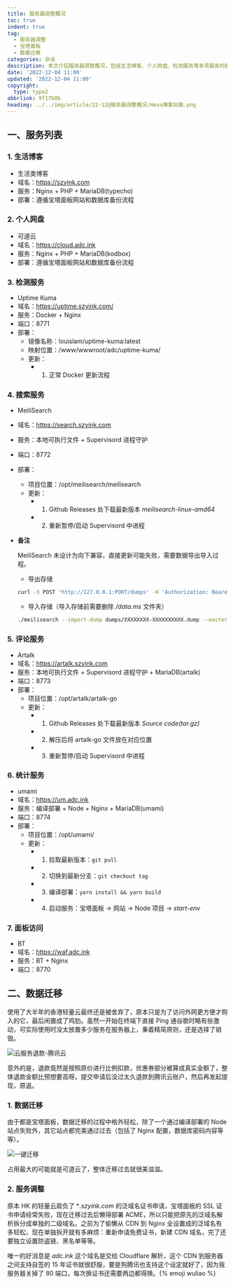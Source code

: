 ```yaml
---
title: 服务器调整概况
toc: true
indent: true
tag:
  - 服务器调整
  - 宝塔面板
  - 数据迁移
categories: 杂谈
description: 本文介绍服务器调整概况，包括生活博客、个人网盘、检测服务等多项服务的部署信息（如域名、服务组成、部署及更新方式），提及从香港轻量云迁移的原因、数据迁移过程及服务调整细节，涉及宝塔面板的使用。
date: '2022-12-04 11:00'
updated: '2022-12-04 11:00'
copyright:
  type: type2
abbrlink: 9f17b0b
headimg: ../../img/article/22-12@服务器调整概况/Hexo博客封面.png
---
```


## 一、服务列表

### 1. 生活博客

- 生活类博客
- 域名：https://szyink.com
- 服务：Nginx + PHP + MariaDB(typecho)
- 部署：遵循宝塔面板网站和数据库备份流程

### 2. 个人网盘

- 可道云
- 域名：https://cloud.adc.ink
- 服务：Nginx + PHP + MariaDB(kodbox)
- 部署：遵循宝塔面板网站和数据库备份流程

### 3. 检测服务

- Uptime Kuma
- 域名：https://uptime.szyink.com/
- 服务：Docker + Nginx
- 端口：8771
- 部署：
  - 镜像名称：louislam/uptime-kuma:latest
  - 映射位置：/www/wwwroot/adc/uptime-kuma/
  - 更新：
    - 1. 正常 Docker 更新流程

### 4. 搜索服务

- MeiliSearch
- 域名：https://search.szyink.com
- 服务：本地可执行文件 + Supervisord 进程守护
- 端口：8772
- 部署：
  - 项目位置：/opt/meilisearch/meilisearch
  - 更新：
    - 1. Github Releases 处下载最新版本 *meilisearch-linux-amd64*
    - 2. 重新暂停/启动 Supervisord 中进程

- **备注**

  MeiliSearch 未设计为向下兼容，直接更新可能失败，需要数据导出导入过程。

  - 导出存储

  ```sh
  curl -X POST 'http://127.0.0.1:PORT/dumps' -H 'Authorization: Bearer MASTERKEY'
  ```

  - 导入存储（导入存储前需要删除 */data.ms* 文件夹）

  ```sh
  ./meilisearch --import-dump dumps/XXXXXXXX-XXXXXXXXXX.dump --master-key="MASTERKEY"
  ```

### 5. 评论服务

- Artalk
- 域名：https://artalk.szyink.com
- 服务：本地可执行文件 + Supervisord 进程守护 + MariaDB(artalk)
- 端口：8773
- 部署：
  - 项目位置：/opt/artalk/artalk-go
  - 更新：
    - 1. Github Releases 处下载最新版本 *Source code(tar.gz)*
    - 2. 解压后将 artalk-go 文件放在对应位置
    - 3. 重新暂停/启动 Supervisord 中进程

### 6. 统计服务

- umami
- 域名：https://um.adc.ink
- 服务：编译部署 + Node + Nginx + MariaDB(umami)
- 端口：8774
- 部署：
  - 项目位置：/opt/umami/
  - 更新：
    - 1. 拉取最新版本：`git pull`
    - 2. 切换到最新分支：`git checkout tag`
    - 3. 编译部署：`yarn install && yarn build`
    - 4. 启动服务：宝塔面板 -> 网站 -> Node 项目 -> *start-env*

### 7. 面板访问

- BT
- 域名：https://waf.adc.ink
- 服务：BT + Nginx
- 端口：8770

## 二、数据迁移

使用了大半年的香港轻量云最终还是被舍弃了，原本只是为了访问外网更方便才购入的它，最后闲置成了鸡肋。虽然一开始在终端下直接 Ping 通谷歌时略有些激动，可实际使用时没太放置多少服务在服务器上，秉着精简原则，还是选择了销毁。

![云服务退款-腾讯云](../../img/article/22-12@服务器调整概况/云服务退款-腾讯云.png)

意外的是，退款竟然是按照原价进行比例扣款，优惠券部分被算成真实金额了，整体退款金额比预想要高呀。提交申请后没过太久退款到腾讯云账户，然后再发起提现，原返。

### 1. 数据迁移

由于都是宝塔面板，数据迁移的过程中格外轻松，除了一个通过编译部署的 Node 站点失败外，其它站点都完美通过过去（包括了 Nginx 配置，数据库密码内容等等）。

![一键迁移](../../img/article/22-12@服务器调整概况/一键迁移.png)

占用最大的可能就是可道云了，整体迁移过去就很美滋滋。

### 2. 服务调整

原本 HK 的轻量云肩负了 **.szyink.com* 的泛域名证书申请，宝塔面板的 SSL 证书申请经常失败，现在迁移过去后懒得部署 ACME，所以只能把原先的泛域名解析拆分成单独的二级域名。之前为了偷懒从 CDN 到 Nginx 全设置成的泛域名有多轻松，现在单独拆开就有多麻烦：重新申请免费证书，新建 CDN 域名，完了还要独立设置防盗链、黑名单等等。

唯一的好消息是 *adc.ink* 这个域名是交给 Cloudflare 解析，这个 CDN 到服务器之间支持自签的 15 年证书就很舒服，要是狗腾讯也支持这个设定就好了，因为我服务器关掉了 80 端口，每次换证书还需要两边都得换。{% emoji wuliao %}